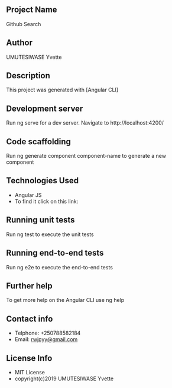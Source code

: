 ## Project Name

Github Search

## Author

UMUTESIWASE Yvette

## Description

This project was generated with [Angular CLI]

## Development server

Run ng serve for a dev server. Navigate to http://localhost:4200/

## Code scaffolding

Run ng generate component component-name to generate a new component

## Technologies Used

* Angular JS
* To find it click on this link:

## Running unit tests

Run ng test to execute the unit tests

## Running end-to-end tests

Run ng e2e to execute the end-to-end tests

## Further help

To get more help on the Angular CLI use ng help

## Contact info

* Telphone: +250788582184
* Email: rwjpyy@gmail.com

## License Info

* MIT License
* copyright(c)2019 UMUTESIWASE Yvette